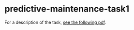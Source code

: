 # predictive-maintenance-task1
For a description of the task, [see the following pdf](predictive_maintenance_desc.pdf).
